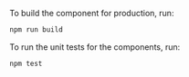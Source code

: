 To build the component for production, run:

```bash
npm run build
```

To run the unit tests for the components, run:

```bash
npm test
```
